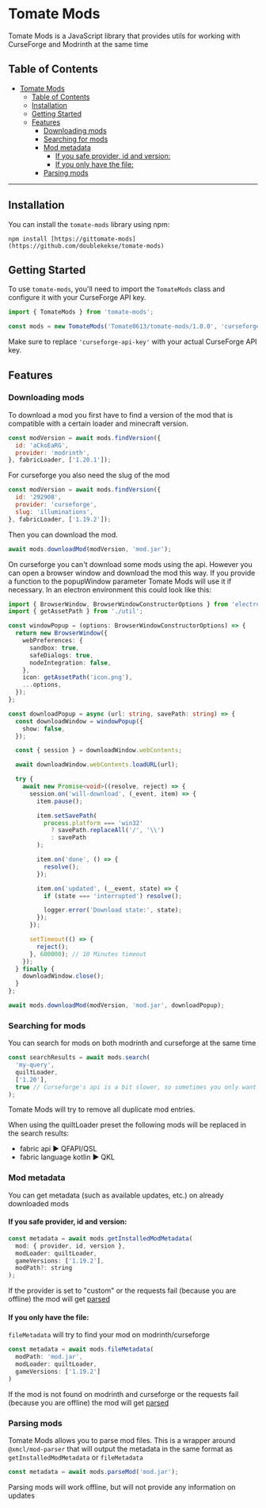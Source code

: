 # Tomate Mods

Tomate Mods is a JavaScript library that provides utils for working with CurseForge and Modrinth at the same time

## Table of Contents

- [Tomate Mods](#tomate-mods)
  - [Table of Contents](#table-of-contents)
  - [Installation](#installation)
  - [Getting Started](#getting-started)
  - [Features](#features)
    - [Downloading mods](#downloading-mods)
    - [Searching for mods](#searching-for-mods)
    - [Mod metadata](#mod-metadata)
      - [If you safe provider, id and version:](#if-you-safe-provider-id-and-version)
      - [If you only have the file:](#if-you-only-have-the-file)
    - [Parsing mods](#parsing-mods)

---

## Installation

You can install the `tomate-mods` library using npm:

```shell
npm install [https://gittomate-mods](https://github.com/doublekekse/tomate-mods)
```


## Getting Started

To use `tomate-mods`, you'll need to import the `TomateMods` class and configure it with your CurseForge API key.

```javascript
import { TomateMods } from 'tomate-mods';

const mods = new TomateMods('Tomate0613/tomate-mods/1.0.0', 'curseforge-api-key');
```

Make sure to replace `'curseforge-api-key'` with your actual CurseForge API key.

## Features

### Downloading mods

To download a mod you first have to find a version of the mod that is compatible with a certain loader and minecraft version.

```javascript
const modVersion = await mods.findVersion({
  id: 'aCkoEaRG',
  provider: 'modrinth',
}, fabricLoader, ['1.20.1']);
```

For curseforge you also need the slug of the mod
```javascript
const modVersion = await mods.findVersion({
  id: '292908',
  provider: 'curseforge',
  slug: 'illuminations',
}, fabricLoader, ['1.19.2']);
```

Then you can download the mod.
```javascript
await mods.downloadMod(modVersion, 'mod.jar');
```

On curseforge you can't download some mods using the api. However you can open a browser window and download the mod this way. If you provide a function to the popupWindow parameter Tomate Mods will use it if necessary. In an electron environment this could look like this:
```typescript
import { BrowserWindow, BrowserWindowConstructorOptions } from 'electron';
import { getAssetPath } from './util';

const windowPopup = (options: BrowserWindowConstructorOptions) => {
  return new BrowserWindow({
    webPreferences: {
      sandbox: true,
      safeDialogs: true,
      nodeIntegration: false,
    },
    icon: getAssetPath('icon.png'),
    ...options,
  });
};

const downloadPopup = async (url: string, savePath: string) => {
  const downloadWindow = windowPopup({
    show: false,
  });

  const { session } = downloadWindow.webContents;

  await downloadWindow.webContents.loadURL(url);

  try {
    await new Promise<void>((resolve, reject) => {
      session.on('will-download', (_event, item) => {
        item.pause();

        item.setSavePath(
          process.platform === 'win32'
            ? savePath.replaceAll('/', '\\')
            : savePath
        );

        item.on('done', () => {
          resolve();
        });

        item.on('updated', (__event, state) => {
          if (state === 'interrupted') resolve();

          logger.error('Download state:', state);
        });
      });

      setTimeout(() => {
        reject();
      }, 600000); // 10 Minutes timeout
    });
  } finally {
    downloadWindow.close();
  }
};

await mods.downloadMod(modVersion, 'mod.jar', downloadPopup);
```

### Searching for mods

You can search for mods on both modrinth and curseforge at the same time

```javascript
const searchResults = await mods.search(
  'my-query',
  quiltLoader,
  ['1.20'],
  true // Curseforge's api is a bit slower, so sometimes you only want to search for mods on modrinth
);
```

Tomate Mods will try to remove all duplicate mod entries.

When using the quiltLoader preset the following mods will be replaced in the search results:
- fabric api ▶ QFAPI/QSL
- fabric language kotlin ▶ QKL

### Mod metadata

You can get metadata (such as available updates, etc.) on already downloaded mods

#### If you safe provider, id and version:
```javascript
const metadata = await mods.getInstalledModMetadata(
  mod: { provider, id, version },
  modLoader: quiltLoader,
  gameVersions: ['1.19.2'],
  modPath?: string
);
```

If the provider is set to "custom" or the requests fail (because you are offline) the mod will get [parsed](#parsing-mods)
#### If you only have the file:
`fileMetadata` will try to find your mod on modrinth/curseforge

```javascript
const metadata = await mods.fileMetadata(
  modPath: 'mod.jar',
  modLoader: quiltLoader,
  gameVersions: ['1.19.2']
)
```

If the mod is not found on modrinth and curseforge or the requests fail (because you are offline) the mod will get [parsed](#parsing-mods)

### Parsing mods

Tomate Mods allows you to parse mod files.
This is a wrapper around `@xmcl/mod-parser` that will output the metadata in the same format as `getInstalledModMetadata` or `fileMetadata`

```javascript
const metadata = await mods.parseMod('mod.jar');
```

Parsing mods will work offline, but will not provide any information on updates
